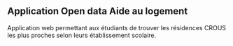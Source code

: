 
## Application Open data Aide au logement

Application web permettant aux étudiants de trouver les résidences CROUS les plus proches
selon leurs établissement scolaire.
